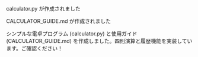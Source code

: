 calculator.py が作成されました

CALCULATOR_GUIDE.md が作成されました

シンプルな電卓プログラム (calculator.py) と使用ガイド (CALCULATOR_GUIDE.md) を作成しました。四則演算と履歴機能を実装しています。ご確認ください！